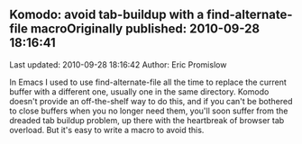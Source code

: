 ## Komodo: avoid tab-buildup with a find-alternate-file macroOriginally published: 2010-09-28 18:16:41 
Last updated: 2010-09-28 18:16:42 
Author: Eric Promislow 
 
In Emacs I used to use find-alternate-file all the time to replace the current buffer with a different one, usually one in the same directory. Komodo doesn't provide an off-the-shelf way to do this, and if you can't be bothered to close buffers when you no longer need them, you'll soon suffer from the dreaded tab buildup problem, up there with the heartbreak of browser tab overload. But it's easy to write a macro to avoid this. 